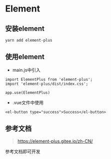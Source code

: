 # Element

## 安装element
```
yarn add element-plus
```
## 使用element
* main.js中引入
```
import ElementPlus from 'element-plus';
import 'element-plus/dist/index.css';

app.use(ElementPlus)
```
* .vue文件中使用
```
<el-button type="success">Success</el-button>
```
## 参考文档
> https://element-plus.gitee.io/zh-CN/

参考文档即可开发